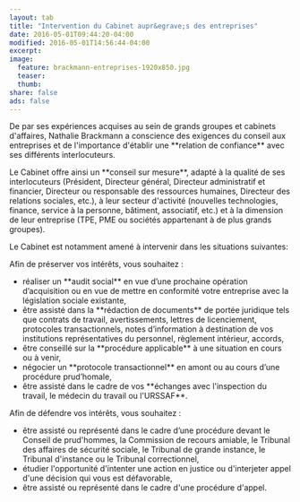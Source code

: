 ```yaml
---
layout: tab
title: "Intervention du Cabinet aupr&egrave;s des entreprises"
date: 2016-05-01T09:44:20-04:00
modified: 2016-05-01T14:56:44-04:00
excerpt:
image:
  feature: brackmann-entreprises-1920x850.jpg
  teaser:
  thumb:
share: false
ads: false
---
```


<p>De par ses exp&eacute;riences acquises au sein de grands groupes et cabinets d'affaires, Nathalie Brackmann a conscience des exigences du conseil aux entreprises et de l'importance d'&eacute;tablir une **relation de confiance** avec ses diff&eacute;rents interlocuteurs.</p>
<p>Le Cabinet offre ainsi un **conseil sur mesure**, adapt&eacute; &agrave; la qualit&eacute; de ses interlocuteurs (Pr&eacute;sident, Directeur g&eacute;n&eacute;ral, Directeur administratif et financier, Directeur ou responsable des ressources humaines, Directeur des relations sociales, etc.), &agrave; leur secteur d'activit&eacute; (nouvelles technologies, finance, service &agrave; la personne, b&acirc;timent, associatif, etc.) et &agrave; la dimension de leur entreprise (TPE, PME ou soci&eacute;t&eacute;s appartenant &agrave; de plus grands groupes).</p>
<p>Le Cabinet est notamment amen&eacute; &agrave; intervenir dans les situations suivantes:</p>
<p>Afin de pr&eacute;server vos int&eacute;r&ecirc;ts, vous souhaitez :</p>
<ul>
<li>r&eacute;aliser un **audit social** en vue d&rsquo;une prochaine op&eacute;ration d&rsquo;acquisition ou en vue de mettre en conformit&eacute; votre entreprise avec la l&eacute;gislation sociale existante,</li>
<li>&ecirc;tre assist&eacute; dans la **r&eacute;daction de documents** de port&eacute;e juridique tels que contrats de travail, avertissements, lettres de licenciement, protocoles transactionnels, notes d&rsquo;information &agrave; destination de vos institutions repr&eacute;sentatives du personnel, r&egrave;glement int&eacute;rieur, accords,</li>
<li>&ecirc;tre conseill&eacute; sur la **proc&eacute;dure applicable** &agrave; une situation en cours ou &agrave; venir,</li>
<li>n&eacute;gocier un **protocole transactionnel** en amont ou au cours d&rsquo;une proc&eacute;dure prud&rsquo;homale,</li>
<li>&ecirc;tre assist&eacute; dans le cadre de vos **&eacute;changes avec l'inspection du travail, le m&eacute;decin du travail ou l'URSSAF**.</li>
</ul>
<p>Afin de d&eacute;fendre vos int&eacute;r&ecirc;ts, vous souhaitez :</p>
<ul>
<li>&ecirc;tre assist&eacute; ou repr&eacute;sent&eacute; dans le cadre d&rsquo;une proc&eacute;dure devant le Conseil de prud'hommes, la Commission de recours amiable, le Tribunal des affaires de s&eacute;curit&eacute; sociale, le Tribunal de grande instance, le Tribunal d'instance ou le Tribunal correctionnel,</li>
<li>&eacute;tudier l'opportunit&eacute; d'intenter une action en justice ou d'interjeter appel d'une d&eacute;cision qui vous est d&eacute;favorable,</li>
<li>&ecirc;tre assist&eacute; ou repr&eacute;sent&eacute; dans le cadre d'une proc&eacute;dure d'appel.</li>
</ul>